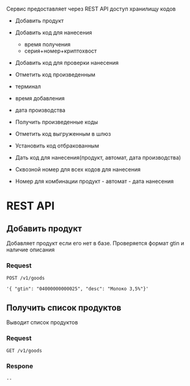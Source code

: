 Сервис предоставляет через REST API доступ хранилищу кодов

- Добавить продукт

- Добавить код для нанесения
	- время получения
	- серия+номер+криптохвост

- Добавить код для проверки нанесения
- Отметить код произведенным
- терминал
- время добавления
- дата производства
- Получить произведенные коды
- Отметить код выгруженным в шлюз
- Установить код отбракованным
- Дать код для нанесения(продукт, автомат, дата производства)
- Сквозной номер для всех кодов для нанесения
- Номер для комбинации продукт - автомат - дата нанесения


# REST API

## Добавить продукт
Добавляет продукт если его нет в базе. Проверяется формат gtin и наличие описания
### Request
`POST /v1/goods`
``````
'{ "gtin": "04000000000025", "desc": "Молоко 3,5%"}'
``````

## Получить список продуктов
Выводит список продуктов
### Request
`GET /v1/goods`

### Respone
``````
--
``````
